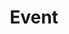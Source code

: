 ---
eleventyNavigation:
  key: Event
  order: 4
title: "Event"
layout: "layouts/event.html"
permalink: "/event/index.html"
backgroundImg: ""
headline: ""
subheadline: ""
upcoming:
  headline: "Upcoming Events"
  subheadline: "More information on these events coming soon."
---